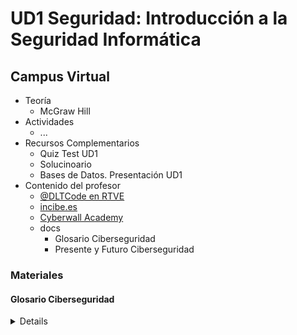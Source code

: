 # UD1 Seguridad: Introducción a la Seguridad Informática


## Campus Virtual

- Teoría
  - McGraw Hill
- Actividades
  - ...
- Recursos Complementarios
  - Quiz Test UD1
  - Solucinoario
  - Bases de Datos. Presentación UD1
- Contenido del profesor
  - [@DLTCode en RTVE](https://www.linkedin.com/posts/dlt-code_emprende-ciberseguridad-ciberdelincuentes-activity-7117388324465500160-2rPF)
  - [incibe.es](https://incibe.es)
  - [Cyberwall Academy](https://c1b3rwall.policia.es/)
  - docs
    - Glosario Ciberseguridad
    - Presente y Futuro Ciberseguridad


### Materiales

#### Glosario Ciberseguridad

<details>

    1. Introducción ....................................................................................................... 11
    2. Definiciones ........................................................................................................ 12
    2.1. A ........................................................................................................................ 12
    2.1.1. Activo de información ........................................................................... 12
    2.1.2. Actualización de seguridad .................................................................. 12
    2.1.3. Acuerdo de licencia ............................................................................... 12
    2.1.4. Administración Electrónica ................................................................... 12
    2.1.5. Adware ..................................................................................................... 13
    2.1.6. AES ........................................................................................................... 13
    2.1.7. Agujero de seguridad ............................................................................ 13
    2.1.8. Algoritmos de cifrado ............................................................................ 13
    2.1.9. Alta disponibilidad ................................................................................. 14
    2.1.10. Amenaza ............................................................................................... 14
    2.1.11. Amenaza avanzada persistente (APT) ............................................... 14
    2.1.12. Análisis de riesgos ............................................................................... 14
    2.1.13. Análisis de vulnerabilidades ........................................................................... 15
    2.1.14. Análisis heurístico ................................................................................ 15
    2.1.15. Antispyware ........................................................................................... 15
    2.1.16. Antivirus ................................................................................................ 15
    2.1.17. Ataque activo ....................................................................................... 15
    2.1.18. Ataque CAM Table Overflow ................................................................. 16
    2.1.19. Ataque combinado .............................................................................. 16
    2.1.20. Ataque de fuerza bruta ....................................................................... 16
    2.1.21. Ataque de repetición ........................................................................... 16
    2.1.22. Ataque diccionario .............................................................................. 17
    2.1.23. Ataque dirigido .................................................................................... 17
    2.1.24. Ataque homográfico ........................................................................... 17
    2.1.25. Ataque pasivo ...................................................................................... 17
    2.1.26. Auditoría de seguridad ....................................................................... 17
    2.1.27. Autenticación ....................................................................................... 18
    2.1.28. Autenticidad ......................................................................................... 18
    2.1.29. Autentificación o autenticación básica ............................................. 18
    2.1.30. Autoridad de certificación .................................................................. 18
    2.1.31. Autoridad de registro .......................................................................... 18
    2.1.32. Autoridad de validación ...................................................................... 18
    2.1.33. Aviso Legal ............................................................................................ 19
    2.2. B ........................................................................................................................ 20
    2.2.1. B2B .......................................................................................................... 20
    2.2.2. B2C .......................................................................................................... 20
    2.2.3. Backdoor ................................................................................................. 20
    2.2.4. Backup ..................................................................................................... 20
    2.2.5. Bastionado ............................................................................................. 21
    2.2.6. BIA ........................................................................................................... 21
    2.2.7. Biometría ................................................................................................ 21
    2.2.8. Bluetooth ................................................................................................. 22
    2.2.9. Bomba Lógica ......................................................................................... 22
    2.2.10. Borrado seguro .................................................................................... 22
    2.2.11. Botnet .................................................................................................... 23
    2.2.12. Bots ........................................................................................................ 23
    2.2.13. Brecha de seguridad ........................................................................... 23
    2.2.14. Bug ......................................................................................................... 23
    2.2.15. Bulo ....................................................................................................... 23
    2.2.16. BYOD ..................................................................................................... 24
    2.2.17. Bypass .................................................................................................... 24
    2.3. C ........................................................................................................................ 24
    2.3.1. Cadena de custodia ............................................................................... 24
    2.3.2. Captcha .................................................................................................... 24
    2.3.3. Cartas nigerianas ................................................................................... 24
    2.3.4. Centro de respaldo ................................................................................ 25
    2.3.5. CERT ........................................................................................................ 26
    2.3.6. Certificado de autenticidad .................................................................. 26
    2.3.7. Certificado digital ................................................................................... 26
    2.3.8. Cesión de datos ..................................................................................... 26
    2.3.9. Ciberataque ............................................................................................ 27
    2.3.10. Ciberdelincuente ................................................................................. 27
    2.3.11. Ciberejercicio ....................................................................................... 27
    2.3.12. Cifrado .................................................................................................. 27
    2.3.13. Cifrado asimétrico ............................................................................... 27
    2.3.14. Cifrado de extremo a extremo .......................................................... 28
    2.3.15. Cifrado simétrico ................................................................................. 28
    2.3.16. Clave privada ........................................................................................ 28
    2.3.17. Clave pública ........................................................................................ 28
    2.3.18. Cloud computing ................................................................................... 29
    2.3.19. Códigos de conducta ........................................................................... 29
    2.3.20. Confidencialidad .................................................................................. 30
    2.3.21. Contraseña ........................................................................................... 30
    2.3.22. Contraseña de un solo uso ................................................................ 30
    2.3.23. Contraseña débil ................................................................................. 30
    2.3.24. Contraseña predeterminada ............................................................. 30
    2.3.25. Contraseña robusta ............................................................................ 30
    2.3.26. Control de acceso ................................................................................ 31
    2.3.27. Control de acceso por roles ............................................................... 31
    2.3.28. Control parental .................................................................................. 31
    2.3.29. Cookie .................................................................................................... 31
    2.3.30. Copia de seguridad ............................................................................. 32
    2.3.31. Correo de suplantación ...................................................................... 32
    2.3.32. Correo spam ......................................................................................... 32
    2.3.33. Cortafuegos ......................................................................................... 32
    2.3.34. Cracker .................................................................................................. 33
    2.3.35. Credenciales ......................................................................................... 33
    2.3.36. Criptografía .......................................................................................... 33
    2.3.37. Criptomoneda ...................................................................................... 33
    2.3.38. Criticidad .............................................................................................. 33
    2.3.39. CRL ........................................................................................................ 34
    2.3.40. CSIRT ..................................................................................................... 34
    2.3.41. CSRF ...................................................................................................... 34
    2.3.42. Cuarentena ........................................................................................... 35
    2.3.43. Cuentas predeterminadas ................................................................. 35
    2.3.44. CVE ........................................................................................................ 35
    2.3.45. CVSS ...................................................................................................... 35
    2.4. D........................................................................................................................ 35
    2.4.1. Datos personales ................................................................................... 35
    2.4.2. Defacement ............................................................................................. 35
    2.4.3. Denegación de servicio ......................................................................... 36
    2.4.4. Denegación de servicio distribuida ..................................................... 36
    2.4.5. Derecho al olvido ................................................................................... 36
    2.4.6. Desastre natural .................................................................................... 36
    2.4.7. Desbordamiento de búfer .................................................................... 36
    2.4.8. Descifrado .............................................................................................. 37
    2.4.9. Desmagnetizar ....................................................................................... 37
    2.4.10. Detección de anomalías ..................................................................... 37
    2.4.11. Detección de incidentes ..................................................................... 37
    2.4.12. Dirección IP .......................................................................................... 38
    2.4.13. Dirección MAC ...................................................................................... 38
    2.4.14. Disponibilidad ...................................................................................... 38
    2.4.15. DLP ........................................................................................................ 39
    2.4.16. DMZ ....................................................................................................... 39
    2.4.17. DNS ....................................................................................................... 39
    2.4.18. DNS spoofing ........................................................................................ 39
    2.4.19. DNSSEC ................................................................................................. 39
    2.4.20. Doble factor de autenticación ........................................................... 40
    2.4.21. Downloader ........................................................................................... 40
    2.4.22. Dropper ................................................................................................. 40
    2.5. E ........................................................................................................................ 40
    2.5.1. e-administración .................................................................................... 40
    2.5.2. Envenenamiento del DNS ..................................................................... 40
    2.5.3. Equipo azul ............................................................................................. 41
    2.5.4. Equipo rojo ............................................................................................. 41
    2.5.5. Escalada de privilegios .......................................................................... 41
    2.5.6. Escaneo de puertos ............................................................................... 41
    2.5.7. Escaneo de vulnerabilidades ............................................................... 42
    2.5.8. Esteganografía ....................................................................................... 42
    2.5.9. Exploit ...................................................................................................... 42
    2.6. F ........................................................................................................................ 42
    2.6.1. Falso negativo ........................................................................................ 42
    2.6.2. Falso positivo ......................................................................................... 42
    2.6.3. Fichero ejecutable ................................................................................. 42
    2.6.4. Filtrado de paquetes ............................................................................. 43
    2.6.5. Fingerprint ............................................................................................... 43
    2.6.6. Fingerprinting .......................................................................................... 43
    2.6.7. Firma antivirus ....................................................................................... 43
    2.6.8. Firma electrónica ................................................................................... 44
    2.6.9. Firmware .................................................................................................. 44
    2.6.10. Footprint ................................................................................................ 44
    2.6.11. Fraude del CEO .................................................................................... 45
    2.6.12. FTP ......................................................................................................... 45
    2.6.13. Fuga de datos ....................................................................................... 45
    2.6.14. Fuga de información ........................................................................... 45
    2.7. G........................................................................................................................ 46
    2.7.1. Gestión de incidentes ........................................................................... 46
    2.7.2. Gestor de contraseñas .......................................................................... 46
    2.7.3. GNU Privacy Guard ................................................................................. 46
    2.7.4. Gusano .................................................................................................... 46
    2.8. H ....................................................................................................................... 47
    2.8.1. Hacker ...................................................................................................... 47
    2.8.2. Hacktivista .............................................................................................. 47
    2.8.3. Hardening ................................................................................................ 47
    2.8.4. Hash ......................................................................................................... 47
    2.8.5. Heartbleed ............................................................................................... 48
    2.8.6. Hoax ......................................................................................................... 48
    2.8.7. Honeypot ................................................................................................. 48
    2.8.8. HTTP ........................................................................................................ 48
    2.8.9. HTTPS ...................................................................................................... 49
    2.8.10. Huella digital ........................................................................................ 49
    2.9. I ......................................................................................................................... 49
    2.9.1. ICMP Tunneling ....................................................................................... 49
    2.9.2. Identificación .......................................................................................... 49
    2.9.3. IDS ........................................................................................................... 49
    2.9.4. Impacto ................................................................................................... 50
    2.9.5. Incidente de seguridad ......................................................................... 50
    2.9.6. Indicadores de compromiso ................................................................ 50
    2.9.7. Información sensible ............................................................................. 50
    2.9.8. Informática forense ............................................................................... 50
    2.9.9. Infraestructura crítica ........................................................................... 51
    2.9.10. Infraestructura de clave pública ........................................................ 51
    2.9.11. Ingeniería inversa ................................................................................ 51
    2.9.12. Ingeniería social ................................................................................... 51
    2.9.13. Insider .................................................................................................... 52
    2.9.14. Integridad ............................................................................................. 52
    2.9.15. Intranet ................................................................................................. 52
    2.9.16. Intrusión ............................................................................................... 52
    2.9.17. Inundación ICMP ................................................................................. 52
    2.9.18. Inundación IP ....................................................................................... 52
    2.9.19. Inyección de código ............................................................................. 53
    2.9.20. Inyección SQL ....................................................................................... 53
    2.9.21. IoT .......................................................................................................... 53
    2.9.22. IPS .......................................................................................................... 53
    2.9.23. IPsec ...................................................................................................... 53
    2.10. J ....................................................................................................................... 53
    2.10.1. Jailbreak ................................................................................................. 53
    2.11. K ...................................................................................................................... 54
    2.11.1. Kerberos ............................................................................................... 54
    2.11.2. Keylogger ............................................................................................... 54
    2.12. L ...................................................................................................................... 54
    2.12.1. LAN ........................................................................................................ 54
    2.12.2. LDAP ...................................................................................................... 54
    2.12.3. Lista blanca .......................................................................................... 55
    2.12.4. Lista negra ............................................................................................ 55
    2.12.5. Log ......................................................................................................... 55
    2.12.6. Login ...................................................................................................... 55
    2.12.7. LOPDGDD ............................................................................................. 55
    2.12.8. LSSI-CE .................................................................................................. 56
    2.13. M ..................................................................................................................... 56
    2.13.1. Malvertising ........................................................................................... 56
    2.13.2. Malware ................................................................................................. 56
    2.13.3. MAM ...................................................................................................... 56
    2.13.4. Man-in-the-Middle ................................................................................. 57
    2.13.5. MDM ...................................................................................................... 57
    2.13.6. Medio de propagación ........................................................................ 57
    2.13.7. Metadatos ............................................................................................. 57
    2.13.8. Mínimo privilegio ................................................................................. 57
    2.13.9. Mitigación ............................................................................................. 58
    2.14. N ..................................................................................................................... 58
    2.14.1. NGFW .................................................................................................... 58
    2.14.2. No repudio ........................................................................................... 58
    2.15. O ..................................................................................................................... 58
    2.15.1. Ofuscar ................................................................................................. 58
    2.15.2. OTP (One-Time Password) .................................................................... 58
    2.16. P ...................................................................................................................... 59
    2.16.1. P2P ........................................................................................................ 59
    2.16.2. Packet injection ..................................................................................... 59
    2.16.3. Parche de seguridad ........................................................................... 59
    2.16.4. Pasarela de pago ................................................................................. 59
    2.16.5. PCI DSS .................................................................................................. 60
    2.16.6. Pentest ................................................................................................... 60
    2.16.7. PGP ........................................................................................................ 60
    2.16.8. Pharming ............................................................................................... 61
    2.16.9. Phishing ................................................................................................. 61
    2.16.10. PIN ....................................................................................................... 61
    2.16.11. Ping ...................................................................................................... 61
    2.16.12. Ping flood ............................................................................................ 61
    2.16.13. Plan de contingencia ......................................................................... 62
    2.16.14. Plan de continuidad .......................................................................... 62
    2.16.15. Plan director de seguridad ............................................................... 62
    2.16.16. Plugin ................................................................................................... 62
    2.16.17. Política de seguridad ......................................................................... 63
    2.16.18. Privacidad ........................................................................................... 63
    2.16.19. Protocolo ............................................................................................ 63
    2.16.20. Proveedor de acceso ........................................................................ 63
    2.16.21. Proxy .................................................................................................... 64
    2.16.22. Puerta de enlace ................................................................................ 64
    2.16.23. Puerta trasera .................................................................................... 64
    2.16.24. Puerto ................................................................................................. 65
    2.17. R ...................................................................................................................... 65
    2.17.1. Ransomware .......................................................................................... 65
    2.17.2. Rat ......................................................................................................... 65
    2.17.3. Red privada virtual .............................................................................. 65
    2.17.4. Redundancia ........................................................................................ 66
    2.17.5. Repudio ................................................................................................. 66
    2.17.6. Resiliencia ............................................................................................. 66
    2.17.7. Respuesta de incidentes ..................................................................... 66
    2.17.8. RFID ....................................................................................................... 66
    2.17.9. RGPD ..................................................................................................... 67
    2.17.10. Riesgo ................................................................................................. 67
    2.17.11. Rogue Access Point .............................................................................. 67
    2.17.12. Rootear Android ................................................................................. 67
    2.17.13. Rootkit ................................................................................................. 67
    2.17.14. Router .................................................................................................. 68
    2.17.15. RSA ...................................................................................................... 68
    2.18. S ...................................................................................................................... 68
    2.18.1. SaaS ....................................................................................................... 68
    2.18.2. Sandbox ................................................................................................. 68
    2.18.3. Scam ...................................................................................................... 69
    2.18.4. Scareware .............................................................................................. 69
    2.18.5. Segmentación de red .......................................................................... 69
    2.18.6. Seguridad por oscuridad .................................................................... 69
    2.18.7. Sello de confianza ................................................................................ 69
    2.18.8. Servidor ................................................................................................ 70
    2.18.9. Session Hijacking ................................................................................... 70
    2.18.10. SFTP ..................................................................................................... 70
    2.18.11. SGSI ..................................................................................................... 70
    2.18.12. Shadow IT ............................................................................................ 71
    2.18.13. SIEM .................................................................................................... 71
    2.18.14. Sistemas de reputación .................................................................... 71
    2.18.15. SLA ....................................................................................................... 71
    2.18.16. SMTP ................................................................................................... 72
    2.18.17. Sniffer .................................................................................................. 72
    2.18.18. SOC ...................................................................................................... 72
    2.18.19. Software .............................................................................................. 73
    2.18.20. Spear phishing .................................................................................... 73
    2.18.21. Spoofing .............................................................................................. 73
    2.18.22. Spyware ............................................................................................... 74
    2.18.23. SSID ..................................................................................................... 74
    2.18.24. SSL ........................................................................................................ 74
    2.18.25. Suplantación de identidad ............................................................... 74
    2.19. T ...................................................................................................................... 75
    2.19.1. Tablas rainbow ..................................................................................... 75
    2.19.2. TCP/IP .................................................................................................... 75
    2.19.3. Texto plano .......................................................................................... 75
    2.19.4. Token ..................................................................................................... 75
    2.19.5. Troyano ................................................................................................. 75
    2.19.6. Túnel ..................................................................................................... 76
    2.20. U ..................................................................................................................... 76
    2.20.1. URL ........................................................................................................ 76
    2.20.2. UTM ....................................................................................................... 76
    2.21. V ...................................................................................................................... 76
    2.21.1. Virtualización ........................................................................................ 76
    2.21.2. Virus ...................................................................................................... 76
    2.21.3. VLAN ...................................................................................................... 77
    2.21.4. VoIP ....................................................................................................... 77
    2.21.5. VPN ........................................................................................................ 77
    2.21.6. Vulnerabilidad ...................................................................................... 77
    2.22. W..................................................................................................................... 78
    2.22.1. Watering hole ........................................................................................ 78
    2.22.2. WEP ....................................................................................................... 78
    2.22.3. Wifi ........................................................................................................ 78
    2.22.4. Wi-Fi Direct ........................................................................................... 78
    2.22.5. WPA ....................................................................................................... 79
    2.22.6. WPS ....................................................................................................... 79
    2.23. X ...................................................................................................................... 79
    2.23.1. XSS ......................................................................................................... 79
    2.24. Z ...................................................................................................................... 79
    2.24.1. Zero-day ................................................................................................ 79
    2.24.2. Zombie .................................................................................................... 80
    2.25. 0-9................................................................................................................... 80
    2.25.1. 0-day ...................................................................................................... 80
    2.25.2. 2FA ......................................................................................................... 80
    3. Fuentes de referencia ....................................................................................... 81


</details>
